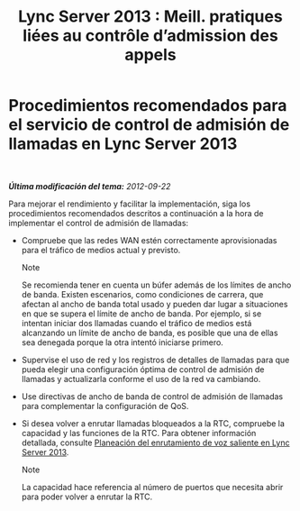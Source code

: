 ﻿---
title: "Lync Server 2013 : Meill. pratiques liées au contrôle d’admission des appels"
TOCTitle: Procedimientos recomendados para el servicio de control de admisión de llamadas
ms:assetid: 97173cca-8175-4ae2-a247-eb7ef809da93
ms:mtpsurl: https://technet.microsoft.com/es-es/library/Gg398770(v=OCS.15)
ms:contentKeyID: 48276096
ms.date: 01/07/2017
mtps_version: v=OCS.15
ms.translationtype: HT
---

# Procedimientos recomendados para el servicio de control de admisión de llamadas en Lync Server 2013

 

_**Última modificación del tema:** 2012-09-22_

Para mejorar el rendimiento y facilitar la implementación, siga los procedimientos recomendados descritos a continuación a la hora de implementar el control de admisión de llamadas:

  - Compruebe que las redes WAN estén correctamente aprovisionadas para el tráfico de medios actual y previsto.
    

    > [!NOTE]
    > Se recomienda tener en cuenta un búfer además de los límites de ancho de banda. Existen escenarios, como condiciones de carrera, que afectan al ancho de banda total usado y pueden dar lugar a situaciones en que se supera el límite de ancho de banda. Por ejemplo, si se intentan iniciar dos llamadas cuando el tráfico de medios está alcanzando un límite de ancho de banda, es posible que una de ellas sea denegada porque la otra intentó iniciarse primero.



  - Supervise el uso de red y los registros de detalles de llamadas para que pueda elegir una configuración óptima de control de admisión de llamadas y actualizarla conforme el uso de la red va cambiando.

  - Use directivas de ancho de banda de control de admisión de llamadas para complementar la configuración de QoS.

  - Si desea volver a enrutar llamadas bloqueados a la RTC, compruebe la capacidad y las funciones de la RTC. Para obtener información detallada, consulte [Planeación del enrutamiento de voz saliente en Lync Server 2013](lync-server-2013-planning-outbound-voice-routing.md).
    

    > [!NOTE]
    > La capacidad hace referencia al número de puertos que necesita abrir para poder volver a enrutar la RTC.


